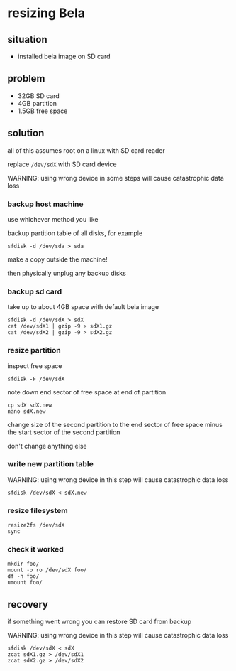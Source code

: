# resizing Bela

## situation

- installed bela image on SD card

## problem

- 32GB SD card
- 4GB partition
- 1.5GB free space

## solution

all of this assumes root on a linux with SD card reader

replace `/dev/sdX` with SD card device

WARNING: using wrong device in some steps will cause catastrophic data loss

### backup host machine

use whichever method you like

backup partition table of all disks, for example

```
sfdisk -d /dev/sda > sda
```

make a copy outside the machine!

then physically unplug any backup disks

### backup sd card

take up to about 4GB space with default bela image

```
sfdisk -d /dev/sdX > sdX
cat /dev/sdX1 | gzip -9 > sdX1.gz
cat /dev/sdX2 | gzip -9 > sdX2.gz
```

### resize partition

inspect free space

```
sfdisk -F /dev/sdX
```

note down end sector of free space at end of partition

```
cp sdX sdX.new
nano sdX.new
```

change size of the second partition to
the end sector of free space minus
the start sector of the second partition

don't change anything else

### write new partition table

WARNING: using wrong device in this step will cause catastrophic data loss

```
sfdisk /dev/sdX < sdX.new
```

### resize filesystem

```
resize2fs /dev/sdX
sync
```

### check it worked

```
mkdir foo/
mount -o ro /dev/sdX foo/
df -h foo/
umount foo/
```

## recovery

if something went wrong you can restore SD card from backup

WARNING: using wrong device in this step will cause catastrophic data loss

```
sfdisk /dev/sdX < sdX
zcat sdX1.gz > /dev/sdX1
zcat sdX2.gz > /dev/sdX2
```
